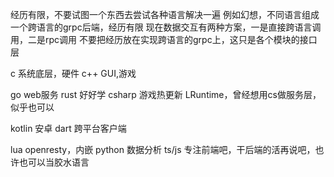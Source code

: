 经历有限，不要试图一个东西去尝试各种语言解决一遍
例如幻想，不同语言组成一个跨语言的grpc后端，经历有限
现在数据交互有两种方案，一是直接跨语言调用，二是rpc调用
不要把经历放在实现跨语言的grpc上，这只是各个模块的接口层

c 系统底层，硬件
c++ GUI,游戏

go web服务
rust 好好学
csharp 游戏热更新 LRuntime，曾经想用cs做服务层，似乎也可以

kotlin 安卓
dart 跨平台客户端

lua openresty，内嵌
python 数据分析
ts/js 专注前端吧，干后端的活再说吧，也许也可以当胶水语言

